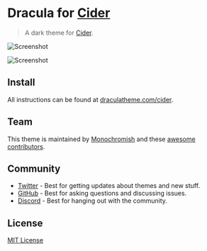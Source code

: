 # Dracula for [Cider](https://cider.sh)

> A dark theme for [Cider](https://cider.sh).

![Screenshot](https://raw.githubusercontent.com/dracula/cider/main/screenshot.png)

![Screenshot](https://raw.githubusercontent.com/dracula/cider/main/Preview.png)

## Install

All instructions can be found at [draculatheme.com/cider](https://draculatheme.com/cider).

## Team

This theme is maintained by [Monochromish](https://github.com/Monochromish) and these [awesome contributors](https://github.com/dracula/cider/graphs/contributors).

## Community

- [Twitter](https://twitter.com/draculatheme) - Best for getting updates about themes and new stuff.
- [GitHub](https://github.com/dracula/dracula-theme/discussions) - Best for asking questions and discussing issues.
- [Discord](https://draculatheme.com/discord-invite) - Best for hanging out with the community.

## License

[MIT License](./LICENSE)
